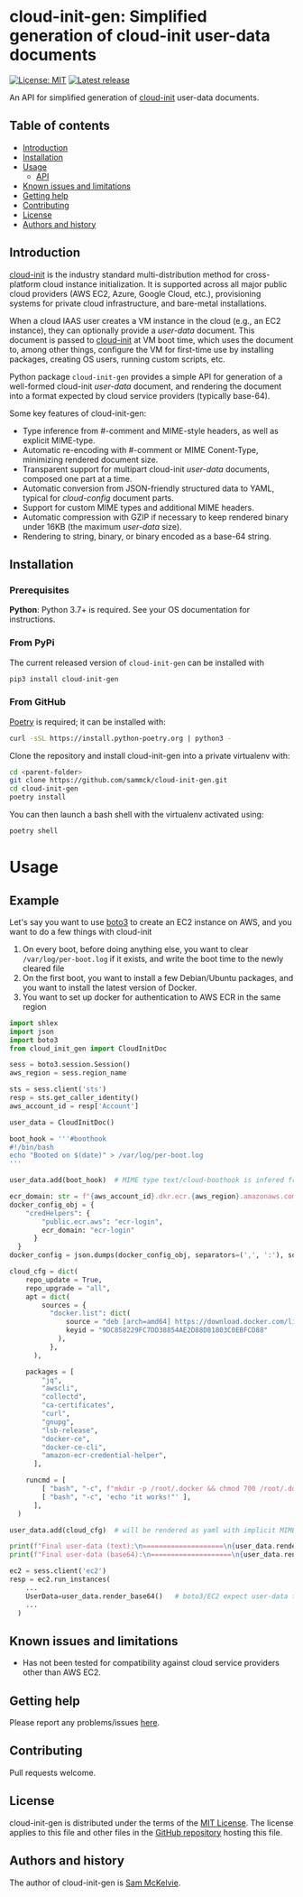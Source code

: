 cloud-init-gen: Simplified generation of cloud-init user-data documents
=================================================

[![License: MIT](https://img.shields.io/badge/License-MIT-yellow.svg)](https://opensource.org/licenses/MIT)
[![Latest release](https://img.shields.io/github/v/release/sammck/cloud-init-gen.svg?style=flat-square&color=b44e88)](https://github.com/sammck/cloud-init-gen/releases)

An API for simplified generation of [cloud-init](https://cloudinit.readthedocs.io/en/latest/) user-data documents.

Table of contents
-----------------

* [Introduction](#introduction)
* [Installation](#installation)
* [Usage](#usage)
  * [API](api)
* [Known issues and limitations](#known-issues-and-limitations)
* [Getting help](#getting-help)
* [Contributing](#contributing)
* [License](#license)
* [Authors and history](#authors-and-history)


Introduction
------------

[cloud-init](https://cloudinit.readthedocs.io/en/latest/) is the industry standard multi-distribution method for cross-platform cloud instance initialization. It is supported across all major public cloud providers (AWS EC2, Azure, Google Cloud, etc.), provisioning systems for private cloud infrastructure, and bare-metal installations.

When a cloud IAAS user creates a VM instance in the cloud (e.g., an EC2 instance), they can optionally provide a _user-data_ document.
This document is passed to [cloud-init](https://cloudinit.readthedocs.io/en/latest/) at VM boot time, which uses the document to,
among other things, configure the VM for first-time use by installing packages, creating OS users, running custom scripts, etc.

Python package `cloud-init-gen` provides a simple API for generation of a well-formed cloud-init _user-data_ document, and rendering the
document into a format expected by cloud service providers (typically base-64).

Some key features of cloud-init-gen:

* Type inference from #-comment and MIME-style headers, as well as explicit MIME-type.
* Automatic re-encoding with #-comment or MIME Conent-Type, minimizing rendered document size.
* Transparent support for multipart cloud-init _user-data_ documents, composed one part at a time.
* Automatic conversion from JSON-friendly structured data to YAML, typical for _cloud-config_ document parts.
* Support for custom MIME types and additional MIME headers.
* Automatic compression with GZIP if necessary to keep rendered binary under 16KB (the maximum _user-data_ size).
* Rendering to string, binary, or binary encoded as a base-64 string.

Installation
------------

### Prerequisites

**Python**: Python 3.7+ is required. See your OS documentation for instructions.

### From PyPi

The current released version of `cloud-init-gen` can be installed with 

```bash
pip3 install cloud-init-gen
```

### From GitHub

[Poetry](https://python-poetry.org/docs/master/#installing-with-the-official-installer) is required; it can be installed with:

```bash
curl -sSL https://install.python-poetry.org | python3 -
```

Clone the repository and install cloud-init-gen into a private virtualenv with:

```bash
cd <parent-folder>
git clone https://github.com/sammck/cloud-init-gen.git
cd cloud-init-gen
poetry install
```

You can then launch a bash shell with the virtualenv activated using:

```bash
poetry shell
```


Usage
=====


Example
-------

Let's say you want to use [boto3](https://pypi.org/project/boto3/) to create an EC2 instance on
AWS, and you want to do a few things with cloud-init

  1. On every boot, before doing anything else, you want to clear `/var/log/per-boot.log` if it exists, and write the
     boot time to the newly cleared file
  2. On the first boot, you want to install a few Debian/Ubuntu packages, and you want to install the latest version of Docker.
  3. You want to set up docker for authentication to AWS ECR in the same region

```python
import shlex
import json
import boto3
from cloud_init_gen import CloudInitDoc

sess = boto3.session.Session()
aws_region = sess.region_name

sts = sess.client('sts')
resp = sts.get_caller_identity()
aws_account_id = resp['Account']

user_data = CloudInitDoc()

boot_hook = '''#boothook
#!/bin/bash
echo "Booted on $(date)" > /var/log/per-boot.log
'''

user_data.add(boot_hook)  # MIME type text/cloud-boothook is infered from the "#boothook" header.

ecr_domain: str = f"{aws_account_id}.dkr.ecr.{aws_region}.amazonaws.com"
docker_config_obj = {
    "credHelpers": {
        "public.ecr.aws": "ecr-login",
        ecr_domain: "ecr-login"
      }
  }
docker_config = json.dumps(docker_config_obj, separators=(',', ':'), sort_keys=True)

cloud_cfg = dict(
    repo_update = True,
    repo_upgrade = "all",
    apt = dict(
        sources = {
          "docker.list": dict(
              source = "deb [arch=amd64] https://download.docker.com/linux/ubuntu $RELEASE stable",
              keyid = "9DC858229FC7DD38854AE2D88D81803C0EBFCD88"
            ),
          },
      ),

    packages = [
        "jq",
        "awscli",
        "collectd",
        "ca-certificates",
        "curl",
        "gnupg",
        "lsb-release",
        "docker-ce",
        "docker-ce-cli",
        "amazon-ecr-credential-helper",
      ],

    runcmd = [
        [ "bash", "-c", f"mkdir -p /root/.docker && chmod 700 /root/.docker && echo {shlex.quote(docker_config)} > /root/.docker/config.json && chmod 600 /root/.docker/config.json" ],
        [ "bash", "-c", 'echo "it works!"' ],
      ],
  )

user_data.add(cloud_cfg)  # will be rendered as yaml with implicit MIME type text/cloud-config

print(f"Final user-data (text):\n====================\n{user_data.render()}\n====================")
print(f"Final user-data (base64):\n====================\n{user_data.render_base64()}\n====================")

ec2 = sess.client('ec2')
resp = ec2.run_instances(
    ...
    UserData=user_data.render_base64()   # boto3/EC2 expect user-data to be encoded with base-64
    ...
  )
```

Known issues and limitations
----------------------------

* Has not been tested for compatibility against cloud service providers other than AWS EC2.

Getting help
------------

Please report any problems/issues [here](https://github.com/sammck/cloud-init-gen/issues).

Contributing
------------

Pull requests welcome.

License
-------

cloud-init-gen is distributed under the terms of the [MIT License](https://opensource.org/licenses/MIT).  The license applies to this file and other files in the [GitHub repository](http://github.com/sammck/cloud-init-gen) hosting this file.

Authors and history
---------------------------

The author of cloud-init-gen is [Sam McKelvie](https://github.com/sammck).
